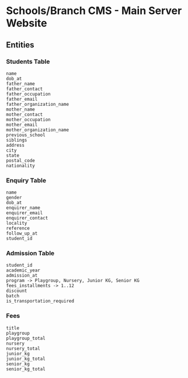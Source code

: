 # Schools/Branch CMS - Main Server Website

## Entities

### Students Table

```
name
dob_at
father_name
father_contact
father_occupation
father_email
father_organization_name
mother_name
mother_contact
mother_occupation
mother_email
mother_organization_name
previous_school
siblings
address
city
state
postal_code
nationality
```

### Enquiry Table

```
name
gender
dob_at
enquirer_name
enquirer_email
enquirer_contact
locality
reference
follow_up_at
student_id
```

### Admission Table

```
student_id
academic_year
admission_at
program -> Playgroup, Nursery, Junior KG, Senior KG
fees_installments -> 1..12
discount
batch
is_transportation_required
```

### Fees

```
title
playgroup
playgroup_total
nursery
nursery_total
junior_kg
junior_kg_total
senior_kg
senior_kg_total
```
